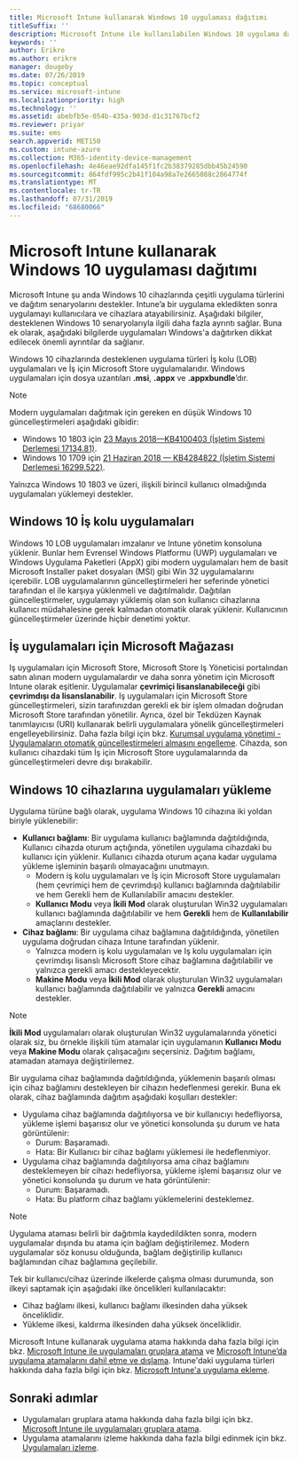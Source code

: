 ```yaml
---
title: Microsoft Intune kullanarak Windows 10 uygulaması dağıtımı
titleSuffix: ''
description: Microsoft Intune ile kullanılabilen Windows 10 uygulama dağıtım senaryoları hakkında bilgi edinin.
keywords: ''
author: Erikre
ms.author: erikre
manager: dougeby
ms.date: 07/26/2019
ms.topic: conceptual
ms.service: microsoft-intune
ms.localizationpriority: high
ms.technology: ''
ms.assetid: abebfb5e-054b-435a-903d-d1c31767bcf2
ms.reviewer: priyar
ms.suite: ems
search.appverid: MET150
ms.custom: intune-azure
ms.collection: M365-identity-device-management
ms.openlocfilehash: 4e46eae92dfa145f1fc2b38379285dbb45b24590
ms.sourcegitcommit: 864fdf995c2b41f104a98a7e2665088c2864774f
ms.translationtype: MT
ms.contentlocale: tr-TR
ms.lasthandoff: 07/31/2019
ms.locfileid: "68680066"
---
```

# <a name="windows-10-app-deployment-using-microsoft-intune"></a>Microsoft Intune kullanarak Windows 10 uygulaması dağıtımı 

Microsoft Intune şu anda Windows 10 cihazlarında çeşitli uygulama türlerini ve dağıtım senaryolarını destekler. Intune’a bir uygulama ekledikten sonra uygulamayı kullanıcılara ve cihazlara atayabilirsiniz. Aşağıdaki bilgiler, desteklenen Windows 10 senaryolarıyla ilgili daha fazla ayrıntı sağlar. Buna ek olarak, aşağıdaki bilgilerde uygulamaları Windows'a dağıtırken dikkat edilecek önemli ayrıntılar da sağlanır. 

Windows 10 cihazlarında desteklenen uygulama türleri İş kolu (LOB) uygulamaları ve İş için Microsoft Store uygulamalarıdır. Windows uygulamaları için dosya uzantıları **.msi**, **.appx** ve **.appxbundle**’dır.  

> [!Note]
> Modern uygulamaları dağıtmak için gereken en düşük Windows 10 güncelleştirmeleri aşağıdaki gibidir:
> - Windows 10 1803 için [23 Mayıs 2018—KB4100403 (İşletim Sistemi Derlemesi 17134.81)](https://support.microsoft.com/help/4100403/windows-10-update-kb4100403).
> - Windows 10 1709 için [21 Haziran 2018 — KB4284822 (İşletim Sistemi Derlemesi 16299.522)](https://support.microsoft.com/help/4284822).
>
> Yalnızca Windows 10 1803 ve üzeri, ilişkili birincil kullanıcı olmadığında uygulamaları yüklemeyi destekler.

## <a name="windows-10-line-of-business-apps"></a>Windows 10 İş kolu uygulamaları

Windows 10 LOB uygulamaları imzalanır ve Intune yönetim konsoluna yüklenir. Bunlar hem Evrensel Windows Platformu (UWP) uygulamaları ve Windows Uygulama Paketleri (AppX) gibi modern uygulamaları hem de basit Microsoft Installer paket dosyaları (MSI) gibi Win 32 uygulamalarını içerebilir. LOB uygulamalarının güncelleştirmeleri her seferinde yönetici tarafından el ile karşıya yüklenmeli ve dağıtılmalıdır. Dağıtılan güncelleştirmeler, uygulamayı yüklemiş olan son kullanıcı cihazlarına kullanıcı müdahalesine gerek kalmadan otomatik olarak yüklenir. Kullanıcının güncelleştirmeler üzerinde hiçbir denetimi yoktur. 

## <a name="microsoft-store-for-business-apps"></a>İş uygulamaları için Microsoft Mağazası

Iş uygulamaları için Microsoft Store, Microsoft Store Iş Yöneticisi portalından satın alınan modern uygulamalardır ve daha sonra yönetim için Microsoft Intune olarak eşitlenir. Uygulamalar **çevrimiçi lisanslanabileceği** gibi **çevrimdışı da lisanslanabilir**. Iş uygulamaları için Microsoft Store güncelleştirmeleri, sizin tarafınızdan gerekli ek bir işlem olmadan doğrudan Microsoft Store tarafından yönetilir. Ayrıca, özel bir Tekdüzen Kaynak tanımlayıcısı (URI) kullanarak belirli uygulamalara yönelik güncelleştirmeleri engelleyebilirsiniz. Daha fazla bilgi için bkz. [Kurumsal uygulama yönetimi - Uygulamaların otomatik güncelleştirmeleri almasını engelleme](https://docs.microsoft.com/windows/client-management/mdm/enterprise-app-management#prevent-app-from-automatic-updates). Cihazda, son kullanıcı cihazdaki tüm İş için Microsoft Store uygulamalarında da güncelleştirmeleri devre dışı bırakabilir. 

## <a name="installing-apps-on-windows-10-devices"></a>Windows 10 cihazlarına uygulamaları yükleme
Uygulama türüne bağlı olarak, uygulama Windows 10 cihazına iki yoldan biriyle yüklenebilir:

- **Kullanıcı bağlamı**: Bir uygulama kullanıcı bağlamında dağıtıldığında, Kullanıcı cihazda oturum açtığında, yönetilen uygulama cihazdaki bu kullanıcı için yüklenir. Kullanıcı cihazda oturum açana kadar uygulama yükleme işleminin başarılı olmayacağını unutmayın. 
  - Modern iş kolu uygulamaları ve İş için Microsoft Store uygulamaları (hem çevrimiçi hem de çevrimdışı) kullanıcı bağlamında dağıtılabilir ve hem Gerekli hem de Kullanılabilir amacını destekler.
  - **Kullanıcı Modu** veya **İkili Mod** olarak oluşturulan Win32 uygulamaları kullanıcı bağlamında dağıtılabilir ve hem **Gerekli** hem de **Kullanılabilir** amaçlarını destekler. 
- **Cihaz bağlamı**: Bir uygulama cihaz bağlamına dağıtıldığında, yönetilen uygulama doğrudan cihaza Intune tarafından yüklenir.
  - Yalnızca modern iş kolu uygulamaları ve Iş kolu uygulamaları için çevrimdışı lisanslı Microsoft Store cihaz bağlamına dağıtılabilir ve yalnızca gerekli amacı destekleyecektir.
  - **Makine Modu** veya **İkili Mod** olarak oluşturulan Win32 uygulamaları kullanıcı bağlamında dağıtılabilir ve yalnızca **Gerekli** amacını destekler.

> [!NOTE]
> **İkili Mod** uygulamaları olarak oluşturulan Win32 uygulamalarında yönetici olarak siz, bu örnekle ilişkili tüm atamalar için uygulamanın **Kullanıcı Modu** veya **Makine Modu** olarak çalışacağını seçersiniz. Dağıtım bağlamı, atamadan atamaya değiştirilemez.  

Bir uygulama cihaz bağlamında dağıtıldığında, yüklemenin başarılı olması için cihaz bağlamını destekleyen bir cihazın hedeflenmesi gerekir. Buna ek olarak, cihaz bağlamında dağıtım aşağıdaki koşulları destekler:
- Uygulama cihaz bağlamında dağıtılıyorsa ve bir kullanıcıyı hedefliyorsa, yükleme işlemi başarısız olur ve yönetici konsolunda şu durum ve hata görüntülenir:
  - Durum: Başaramadı.
  - Hata: Bir Kullanıcı bir cihaz bağlamı yüklemesi ile hedeflenmiyor.
- Uygulama cihaz bağlamında dağıtılıyorsa ama cihaz bağlamını desteklemeyen bir cihazı hedefliyorsa, yükleme işlemi başarısız olur ve yönetici konsolunda şu durum ve hata görüntülenir:
  - Durum: Başaramadı.
  - Hata: Bu platform cihaz bağlamı yüklemelerini desteklemez. 

> [!Note]
> Uygulama ataması belirli bir dağıtımla kaydedildikten sonra, modern uygulamalar dışında bu atama için bağlam değiştirilemez. Modern uygulamalar söz konusu olduğunda, bağlam değiştirilip kullanıcı bağlamından cihaz bağlamına geçilebilir. 

Tek bir kullanıcı/cihaz üzerinde ilkelerde çalışma olması durumunda, son ilkeyi saptamak için aşağıdaki ilke öncelikleri kullanılacaktır:
- Cihaz bağlamı ilkesi, kullanıcı bağlamı ilkesinden daha yüksek önceliklidir. 
- Yükleme ilkesi, kaldırma ilkesinden daha yüksek önceliklidir.

Microsoft Intune kullanarak uygulama atama hakkında daha fazla bilgi için bkz. [Microsoft Intune ile uygulamaları gruplara atama](apps-deploy.md) ve [Microsoft Intune’da uygulama atamalarını dahil etme ve dışlama](apps-inc-exl-assignments.md). Intune'daki uygulama türleri hakkında daha fazla bilgi için bkz. [Microsoft Intune'a uygulama ekleme](apps-add.md).

## <a name="next-steps"></a>Sonraki adımlar

- Uygulamaları gruplara atama hakkında daha fazla bilgi için bkz. [Microsoft Intune ile uygulamaları gruplara atama](apps-deploy.md).
- Uygulama atamalarını izleme hakkında daha fazla bilgi edinmek için bkz. [Uygulamaları izleme](apps-monitor.md).
